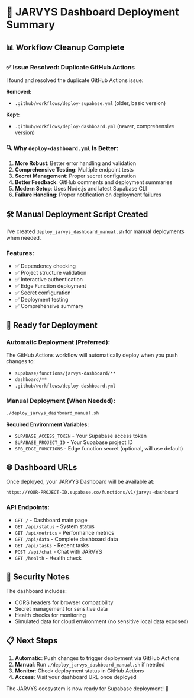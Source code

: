 # 🚀 JARVYS Dashboard Deployment Summary

## 📊 Workflow Cleanup Complete

### ✅ Issue Resolved: Duplicate GitHub Actions

I found and resolved the duplicate GitHub Actions issue:

**Removed:**
- `.github/workflows/deploy-supabase.yml` (older, basic version)

**Kept:**
- `.github/workflows/deploy-dashboard.yml` (newer, comprehensive version)

### 🔍 Why `deploy-dashboard.yml` is Better:

1. **More Robust**: Better error handling and validation
2. **Comprehensive Testing**: Multiple endpoint tests
3. **Secret Management**: Proper secret configuration
4. **Better Feedback**: GitHub comments and deployment summaries
5. **Modern Setup**: Uses Node.js and latest Supabase CLI
6. **Failure Handling**: Proper notification on deployment failures

## 🛠️ Manual Deployment Script Created

I've created `deploy_jarvys_dashboard_manual.sh` for manual deployments when needed.

### Features:
- ✅ Dependency checking
- ✅ Project structure validation
- ✅ Interactive authentication
- ✅ Edge Function deployment
- ✅ Secret configuration
- ✅ Deployment testing
- ✅ Comprehensive summary

## 🚀 Ready for Deployment

### Automatic Deployment (Preferred):
The GitHub Actions workflow will automatically deploy when you push changes to:
- `supabase/functions/jarvys-dashboard/**`
- `dashboard/**`
- `.github/workflows/deploy-dashboard.yml`

### Manual Deployment (When Needed):
```bash
./deploy_jarvys_dashboard_manual.sh
```

**Required Environment Variables:**
- `SUPABASE_ACCESS_TOKEN` - Your Supabase access token
- `SUPABASE_PROJECT_ID` - Your Supabase project ID
- `SPB_EDGE_FUNCTIONS` - Edge function secret (optional, will use default)

## 🌐 Dashboard URLs

Once deployed, your JARVYS Dashboard will be available at:
```
https://YOUR-PROJECT-ID.supabase.co/functions/v1/jarvys-dashboard
```

### API Endpoints:
- `GET /` - Dashboard main page
- `GET /api/status` - System status
- `GET /api/metrics` - Performance metrics
- `GET /api/data` - Complete dashboard data
- `GET /api/tasks` - Recent tasks
- `POST /api/chat` - Chat with JARVYS
- `GET /health` - Health check

## 🔐 Security Notes

The dashboard includes:
- CORS headers for browser compatibility
- Secret management for sensitive data
- Health checks for monitoring
- Simulated data for cloud environment (no sensitive local data exposed)

## 📋 Next Steps

1. **Automatic**: Push changes to trigger deployment via GitHub Actions
2. **Manual**: Run `./deploy_jarvys_dashboard_manual.sh` if needed
3. **Monitor**: Check deployment status in GitHub Actions
4. **Access**: Visit your dashboard URL once deployed

The JARVYS ecosystem is now ready for Supabase deployment! 🎉
